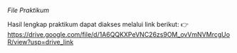 *File Praktikum*

Hasil lengkap praktikum dapat diakses melalui link berikut:
👉 https://drive.google.com/file/d/1A6QQKXPeVNC26zs9OM_ovVmNVMrcgUoR/view?usp=drive_link
